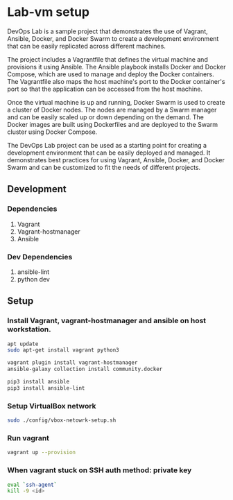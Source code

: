 # Lab-vm setup

DevOps Lab is a sample project that demonstrates the use of Vagrant, Ansible, Docker, and Docker Swarm to create a development environment that can be easily replicated across different machines.

The project includes a Vagrantfile that defines the virtual machine and provisions it using Ansible. The Ansible playbook installs Docker and Docker Compose, which are used to manage and deploy the Docker containers. The Vagrantfile also maps the host machine's port to the Docker container's port so that the application can be accessed from the host machine.

Once the virtual machine is up and running, Docker Swarm is used to create a cluster of Docker nodes. The nodes are managed by a Swarm manager and can be easily scaled up or down depending on the demand. The Docker images are built using Dockerfiles and are deployed to the Swarm cluster using Docker Compose.

The DevOps Lab project can be used as a starting point for creating a development environment that can be easily deployed and managed. It demonstrates best practices for using Vagrant, Ansible, Docker, and Docker Swarm and can be customized to fit the needs of different projects.

## Development

### Dependencies

1. Vagrant
2. Vagrant-hostmanager
3. Ansible

### Dev Dependencies

1. ansible-lint
2. python dev

## Setup

### Install Vagrant, vagrant-hostmanager and ansible on host workstation.

```bash
apt update
sudo apt-get install vagrant python3

vagrant plugin install vagrant-hostmanager
ansible-galaxy collection install community.docker

pip3 install ansible
pip3 install ansible-lint
```

### Setup VirtualBox network

```bash
sudo ./config/vbox-netowrk-setup.sh
```

### Run vagrant

```bash
vagrant up --provision
```

### When vagrant stuck on SSH auth method: private key

```bash
eval `ssh-agent`
kill -9 <id>
```
